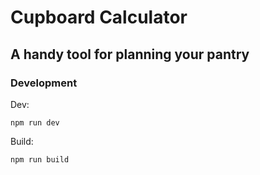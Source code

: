 # Cupboard Calculator

## A handy tool for planning your pantry

### Development

Dev:

```
npm run dev
```

Build:

```
npm run build
```
